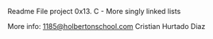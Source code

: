 Readme File project 0x13. C - More singly linked lists

More info: 1185@holbertonschool.com
Cristian Hurtado Diaz